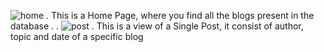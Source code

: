 ![home](https://user-images.githubusercontent.com/80456462/125647359-5b5bd2e7-cd6a-4c02-a91c-049649b39c5c.png)
.
This is a Home Page, where you find all the blogs present in the database
.
.
![post](https://user-images.githubusercontent.com/80456462/125647546-529bb489-129e-43a1-bc96-35569732b749.png)
.
This is a view of a Single Post, it consist of author, topic and date of a specific blog
